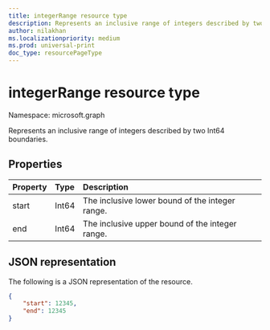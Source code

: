 ```yaml
---
title: integerRange resource type
description: Represents an inclusive range of integers described by two Int64 boundaries.
author: nilakhan
ms.localizationpriority: medium
ms.prod: universal-print
doc_type: resourcePageType
---
```


# integerRange resource type

Namespace: microsoft.graph

Represents an inclusive range of integers described by two Int64 boundaries.

## Properties
| Property     | Type        | Description |
|:-------------|:------------|:------------|
|start|Int64|The inclusive lower bound of the integer range.|
|end|Int64|The inclusive upper bound of the integer range.|

## JSON representation

The following is a JSON representation of the resource.
<!-- {
  "blockType": "resource",
  "@odata.type": "microsoft.graph.integerRange"
}
-->
```json
{
    "start": 12345,
    "end": 12345
}
```
